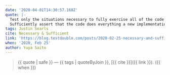 ```yaml
---
date: '2020-04-01T14:30:57.168Z'
quote: |-
  Test only the situations necessary to fully exercise all of the code’s behavior
  Sufficiently assert that the code does everything a new implementation would need to do
tags: Justin Searls
cite: Necessary & Sufficient
link: 'https://blog.testdouble.com/posts/2020-02-25-necessary-and-sufficient/'
when: '2020, Feb 25'
author: Yuya Saito
---
```


> {{ quote | safe }}
> — {{ tags | quoteByJoin }}, [{{ cite }}]({{ link }}). ({{ when }})

